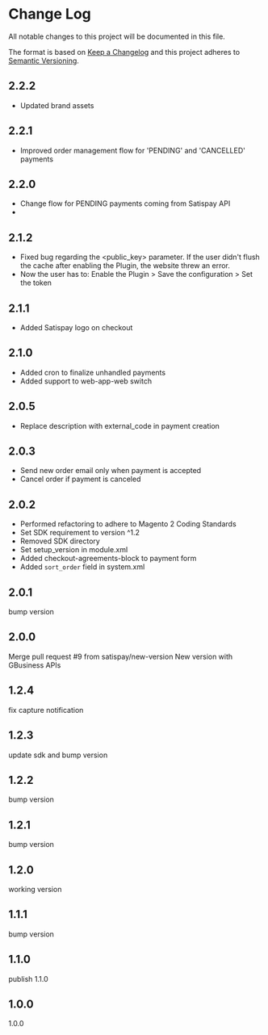 # Change Log
All notable changes to this project will be documented in this file.

The format is based on [Keep a Changelog](http://keepachangelog.com/)
and this project adheres to [Semantic Versioning](http://semver.org/).

## 2.2.2
- Updated brand assets

## 2.2.1
- Improved order management flow for 'PENDING' and 'CANCELLED' payments

## 2.2.0
- Change flow for PENDING payments coming from Satispay API
- 
## 2.1.2
- Fixed bug regarding the <public_key> parameter. If the user didn't flush the cache after enabling the Plugin, the website threw an error. 
- Now the user has to: Enable the Plugin > Save the configuration > Set the token

## 2.1.1
- Added Satispay logo on checkout

## 2.1.0
- Added cron to finalize unhandled payments
- Added support to web-app-web switch

## 2.0.5
- Replace description with external_code in payment creation

## 2.0.3
- Send new order email only when payment is accepted
- Cancel order if payment is canceled

## 2.0.2
- Performed refactoring to adhere to Magento 2 Coding Standards
- Set SDK requirement to version ^1.2
- Removed SDK directory
- Set setup_version in module.xml
- Added checkout-agreements-block to payment form
- Added `sort_order` field in system.xml

## 2.0.1
bump version

## 2.0.0
Merge pull request #9 from satispay/new-version
New version with GBusiness APIs

## 1.2.4
fix capture notification

## 1.2.3
update sdk and bump version

## 1.2.2
bump version

## 1.2.1
bump version

## 1.2.0
working version

## 1.1.1
bump version

## 1.1.0
publish 1.1.0

## 1.0.0
1.0.0
